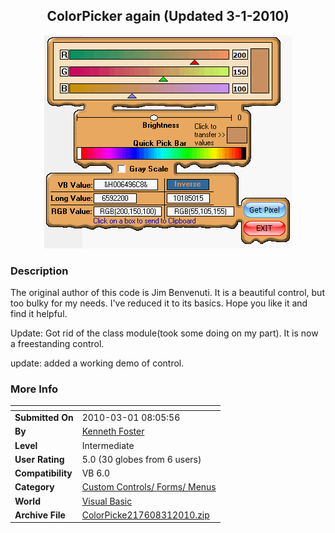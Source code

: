 ﻿<div align="center">

## ColorPicker again \(Updated 3\-1\-2010\)

<img src="PIC2010311955433786.gif">
</div>

### Description

The original author of this code is Jim Benvenuti. It is a beautiful control, but too bulky for my needs. I've reduced it to its basics. Hope you like it and find it helpful.

Update: Got rid of the class module(took some doing on my part). It is now a freestanding control.

update: added a working demo of control.
 
### More Info
 


<span>             |<span>
---                |---
**Submitted On**   |2010-03-01 08:05:56
**By**             |[Kenneth Foster](https://github.com/Planet-Source-Code/PSCIndex/blob/master/ByAuthor/kenneth-foster.md)
**Level**          |Intermediate
**User Rating**    |5.0 (30 globes from 6 users)
**Compatibility**  |VB 6\.0
**Category**       |[Custom Controls/ Forms/  Menus](https://github.com/Planet-Source-Code/PSCIndex/blob/master/ByCategory/custom-controls-forms-menus__1-4.md)
**World**          |[Visual Basic](https://github.com/Planet-Source-Code/PSCIndex/blob/master/ByWorld/visual-basic.md)
**Archive File**   |[ColorPicke217608312010\.zip](https://github.com/Planet-Source-Code/kenneth-foster-colorpicker-again-updated-3-1-2010__1-72925/archive/master.zip)








